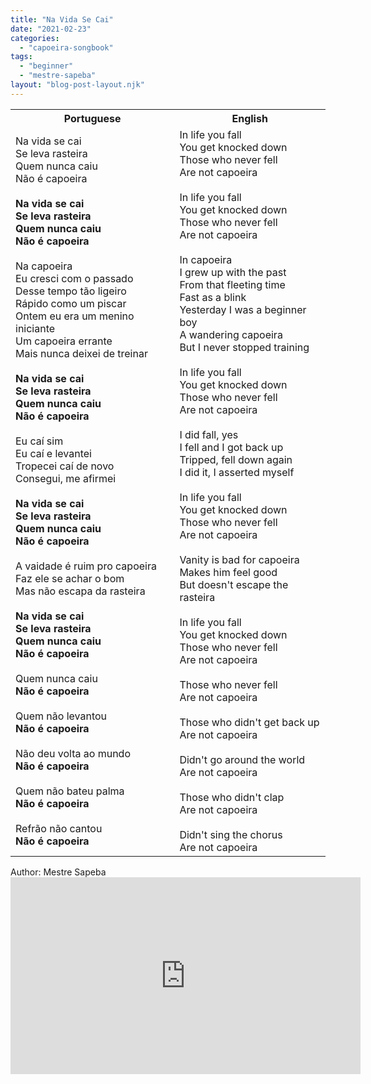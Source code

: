 ```yaml
---
title: "Na Vida Se Cai"
date: "2021-02-23"
categories: 
  - "capoeira-songbook"
tags: 
  - "beginner"
  - "mestre-sapeba"
layout: "blog-post-layout.njk"
---
```


<table class="capoeira-table">
    <tr class="header-row">
        <th>Portuguese</th>
        <th>English</th>
    </tr>
    <tr>
        <td>Na vida se cai<br>
        Se leva rasteira<br>
        Quem nunca caiu<br>
        Não é capoeira<br>
        <br>
        <strong>Na vida se cai<br>
        Se leva rasteira<br>
        Quem nunca caiu<br>
        Não é capoeira</strong><br>
        <br>
        Na capoeira<br>
        Eu cresci com o passado<br>
        Desse tempo tão ligeiro<br>
        Rápido como um piscar<br>
        Ontem eu era um menino iniciante<br>
        Um capoeira errante<br>
        Mais nunca deixei de treinar<br>
        <br>
        <strong>Na vida se cai<br>
        Se leva rasteira<br>
        Quem nunca caiu<br>
        Não é capoeira</strong><br>
        <br>
        Eu caí sim<br>
        Eu caí e levantei<br>
        Tropecei caí de novo<br>
        Consegui, me afirmei<br>
        <br>
        <strong>Na vida se cai<br>
        Se leva rasteira<br>
        Quem nunca caiu<br>
        Não é capoeira</strong><br>
        <br>
        A vaidade é ruim pro capoeira<br>
        Faz ele se achar o bom<br>
        Mas não escapa da rasteira<br>
        <br>
        <strong>Na vida se cai<br>
        Se leva rasteira<br>
        Quem nunca caiu<br>
        Não é capoeira</strong><br>
        <br>
        Quem nunca caiu<br>
        <strong>Não é capoeira</strong><br>
        <br>
        Quem não levantou<br>
        <strong>Não é capoeira</strong><br>
        <br>
        Não deu volta ao mundo<br>
        <strong>Não é capoeira</strong><br>
        <br>
        Quem não bateu palma<br>
        <strong>Não é capoeira</strong><br>
        <br>
        Refrão não cantou<br>
        <strong>Não é capoeira</strong></td>
        <td>In life you fall<br>
        You get knocked down<br>
        Those who never fell<br>
        Are not capoeira<br>
        <br>
        In life you fall<br>
        You get knocked down<br>
        Those who never fell<br>
        Are not capoeira<br>
        <br>
        In capoeira<br>
        I grew up with the past<br>
        From that fleeting time<br>
        Fast as a blink<br>
        Yesterday I was a beginner boy<br>
        A wandering capoeira<br>
        But I never stopped training<br>
        <br>
        In life you fall<br>
        You get knocked down<br>
        Those who never fell<br>
        Are not capoeira<br>
        <br>
        I did fall, yes<br>
        I fell and I got back up<br>
        Tripped, fell down again<br>
        I did it, I asserted myself<br>
        <br>
        In life you fall<br>
        You get knocked down<br>
        Those who never fell<br>
        Are not capoeira<br>
        <br>
        Vanity is bad for capoeira<br>
        Makes him feel good<br>
        But doesn't escape the rasteira<br>
        <br>
        In life you fall<br>
        You get knocked down<br>
        Those who never fell<br>
        Are not capoeira<br>
        <br>
        Those who never fell<br>
        Are not capoeira<br>
        <br>
        Those who didn't get back up<br>
        Are not capoeira<br>
        <br>
        Didn't go around the world<br>
        Are not capoeira<br>
        <br>
        Those who didn't clap<br>
        Are not capoeira<br>
        <br>
        Didn't sing the chorus<br>
        Are not capoeira</td>
    </tr>
</table>

<figcaption>
Author: Mestre Sapeba
</figcaption>

<iframe width="560" height="315" src="https://www.youtube.com/embed/PhcFVZYPeqg" title="YouTube video player" frameborder="0" allow="accelerometer; autoplay; clipboard-write; encrypted-media; gyroscope; picture-in-picture" allowfullscreen></iframe>